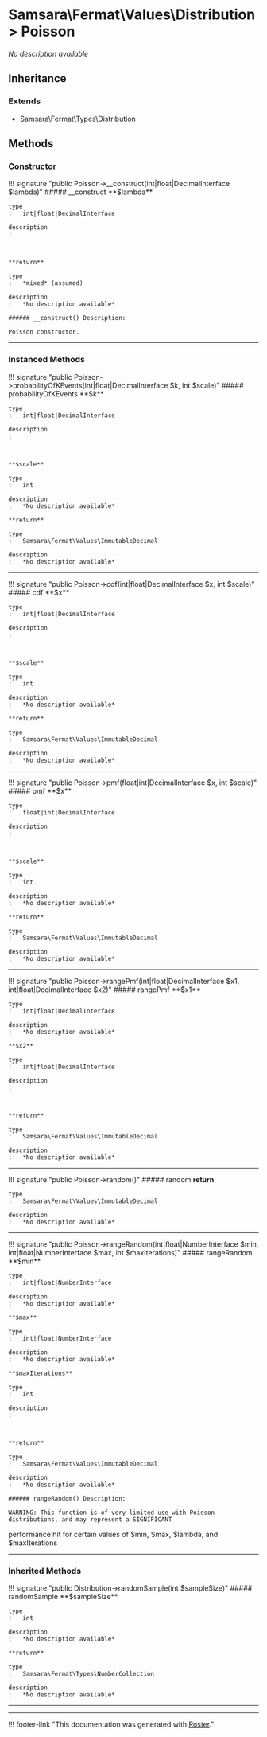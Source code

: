 # Samsara\Fermat\Values\Distribution > Poisson

*No description available*


## Inheritance


### Extends

- Samsara\Fermat\Types\Distribution


## Methods


### Constructor

!!! signature "public Poisson->__construct(int|float|DecimalInterface $lambda)"
    ##### __construct
    **$lambda**

    type
    :   int|float|DecimalInterface

    description
    :   
    
    

    **return**

    type
    :   *mixed* (assumed)

    description
    :   *No description available*

    ###### __construct() Description:

    Poisson constructor.
    
---



### Instanced Methods

!!! signature "public Poisson->probabilityOfKEvents(int|float|DecimalInterface $k, int $scale)"
    ##### probabilityOfKEvents
    **$k**

    type
    :   int|float|DecimalInterface

    description
    :   
    
    

    **$scale**

    type
    :   int

    description
    :   *No description available*

    **return**

    type
    :   Samsara\Fermat\Values\ImmutableDecimal

    description
    :   *No description available*
    
---

!!! signature "public Poisson->cdf(int|float|DecimalInterface $x, int $scale)"
    ##### cdf
    **$x**

    type
    :   int|float|DecimalInterface

    description
    :   
    
    

    **$scale**

    type
    :   int

    description
    :   *No description available*

    **return**

    type
    :   Samsara\Fermat\Values\ImmutableDecimal

    description
    :   *No description available*
    
---

!!! signature "public Poisson->pmf(float|int|DecimalInterface $x, int $scale)"
    ##### pmf
    **$x**

    type
    :   float|int|DecimalInterface

    description
    :   
    
    

    **$scale**

    type
    :   int

    description
    :   *No description available*

    **return**

    type
    :   Samsara\Fermat\Values\ImmutableDecimal

    description
    :   *No description available*
    
---

!!! signature "public Poisson->rangePmf(int|float|DecimalInterface $x1, int|float|DecimalInterface $x2)"
    ##### rangePmf
    **$x1**

    type
    :   int|float|DecimalInterface

    description
    :   *No description available*

    **$x2**

    type
    :   int|float|DecimalInterface

    description
    :   
    
    

    **return**

    type
    :   Samsara\Fermat\Values\ImmutableDecimal

    description
    :   *No description available*
    
---

!!! signature "public Poisson->random()"
    ##### random
    **return**

    type
    :   Samsara\Fermat\Values\ImmutableDecimal

    description
    :   *No description available*
    
---

!!! signature "public Poisson->rangeRandom(int|float|NumberInterface $min, int|float|NumberInterface $max, int $maxIterations)"
    ##### rangeRandom
    **$min**

    type
    :   int|float|NumberInterface

    description
    :   *No description available*

    **$max**

    type
    :   int|float|NumberInterface

    description
    :   *No description available*

    **$maxIterations**

    type
    :   int

    description
    :   
    
    

    **return**

    type
    :   Samsara\Fermat\Values\ImmutableDecimal

    description
    :   *No description available*

    ###### rangeRandom() Description:

    WARNING: This function is of very limited use with Poisson distributions, and may represent a SIGNIFICANT performance hit for certain values of $min, $max, $lambda, and $maxIterations
    
---



### Inherited Methods

!!! signature "public Distribution->randomSample(int $sampleSize)"
    ##### randomSample
    **$sampleSize**

    type
    :   int

    description
    :   *No description available*

    **return**

    type
    :   Samsara\Fermat\Types\NumberCollection

    description
    :   *No description available*
    
---




---
!!! footer-link "This documentation was generated with [Roster](https://jordanrl.github.io/Roster/)."
